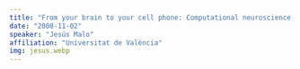 ```yaml
---
title: "From your brain to your cell phone: Computational neuroscience in imaging systems"
date: "2008-11-02"
speaker: "Jesús Malo"
affiliation: "Universitat de València"
img: jesus.webp
---
```

